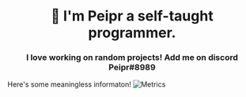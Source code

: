 <h1 align="center">👋 I'm Peipr a self-taught programmer.</h1>
<h3 align="center">I love working on random projects! Add me on discord Peipr#8989</h3>

Here's some meaningless informaton!
<n>
![Metrics](https://metrics.lecoq.io/Peiprjs?template=classic&isocalendar=1&introduction=1&stars=1&lines=1&projects=1&achievements=1&tweets=1&isocalendar.duration=half-year&introduction.title=true&stars.limit=4&projects.limit=4&projects.descriptions=false&achievements.threshold=C&achievements.secrets=true&achievements.limit=0&tweets.attachments=false&tweets.limit=2&tweets.user=.user.twitter&config.timezone=Europe%2FBerlin)
